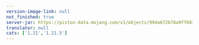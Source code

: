 ```yaml
---
version-image-link: null
not_finished: true
server-jar: https://piston-data.mojang.com/v1/objects/99da672b78a9ff683da6961096e4a6fd6e8db1ca/server.jar
translator: null
cats: ['1.21','1.21.5']
---
```

